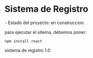 <h1> Sistema de Registro</h1>
- Estado del proyecto: en construccion.

para ejecutar el sitema, debemos poner: 

```npm install react```

sistema de registro 1.0
